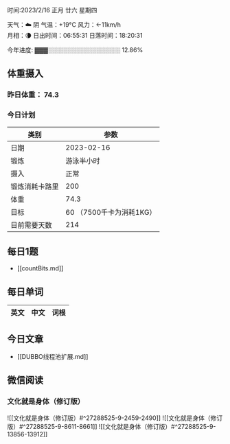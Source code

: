 

时间:2023/2/16 正月 廿六 星期四

天气：☁️   阴 气温：+19°C 风力：←11km/h  
月相：🌘 日出时间：06:55:31 日落时间：18:20:31

今年进度: ▓▓▓░░░░░░░░░░░░░░░░░ 12.86%

## 体重摄入

### 昨日体重： 74.3
### 今日计划
| 类别           | 参数                    |
| -------------- | ----------------------- |
| 日期           | 2023-02-16               |
| 锻炼           |     游泳半小时          |
| 摄入           | 正常 |
| 锻炼消耗卡路里 | 200 |
| 体重           |  74.3                      |
| 目标           | 60      （7500千卡为消耗1KG）                |
| 目前需要天数               | 214                          |

## 每日1题

- [[countBits.md]]

## 每日单词

| 英文       | 中文       |词根|
| ---------- | ---------- | ---|


## 今日文章

- [[DUBBO线程池扩展.md]]


## 微信阅读

<!-- start of weread -->

### 文化就是身体（修订版）
![[文化就是身体（修订版）#^27288525-9-2459-2490]]
![[文化就是身体（修订版）#^27288525-9-8611-8661]]
![[文化就是身体（修订版）#^27288525-9-13856-13912]]

<!-- end of weread -->

